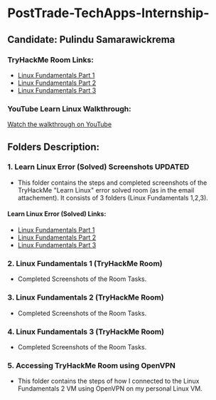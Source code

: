 # PostTrade-TechApps-Internship- 

## Candidate: Pulindu Samarawickrema

### TryHackMe Room Links:
- [Linux Fundamentals Part 1](https://tryhackme.com/room/linuxfundamentalspart1)
- [Linux Fundamentals Part 2](https://tryhackme.com/room/linuxfundamentalspart2)
- [Linux Fundamentals Part 3](https://tryhackme.com/room/linuxfundamentalspart3)

### YouTube Learn Linux Walkthrough:
[Watch the walkthrough on YouTube](https://www.youtube.com/watch?v=wdi3p_S7jtQ)

## Folders Description:

### 1. Learn Linux Error (Solved) Screenshots UPDATED
- This folder contains the steps and completed screenshots of the TryHackMe "Learn Linux" error solved room (as in the email attachement). It consists of 3 folders (Linux Fundamentals 1,2,3).

#### Learn Linux Error (Solved) Links:
- [Linux Fundamentals Part 1](https://tryhackme.com/jr/linux1)
- [Linux Fundamentals Part 2](https://tryhackme.com/jr/linux2)
- [Linux Fundamentals Part 3](https://tryhackme.com/jr/linux3)

### 2. Linux Fundamentals 1 (TryHackMe Room)
- Completed Screenshots of the Room Tasks.

### 3. Linux Fundamentals 2 (TryHackMe Room)
- Completed Screenshots of the Room Tasks.

### 4. Linux Fundamentals 3 (TryHackMe Room)
- Completed Screenshots of the Room Tasks.

### 5. Accessing TryHackMe Room using OpenVPN
- This folder contains the steps of how I connected to the Linux Fundamentals 2 VM using OpenVPN on my personal Linux VM.

